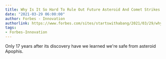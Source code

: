 ```yaml
---
title: Why Is It So Hard To Rule Out Future Asteroid And Comet Strikes On Earth?
date: "2021-03-29 06:00:00"
author: Forbes - Innovation
authorlink: https://www.forbes.com/sites/startswithabang/2021/03/29/why-is-it-so-hard-to-rule-out-future-asteroid-and-comet-strikes-on-earth/
tags:
- Forbes-Innovation
---
```

Only 17 years after its discovery have we learned we're safe from asteroid Apophis.